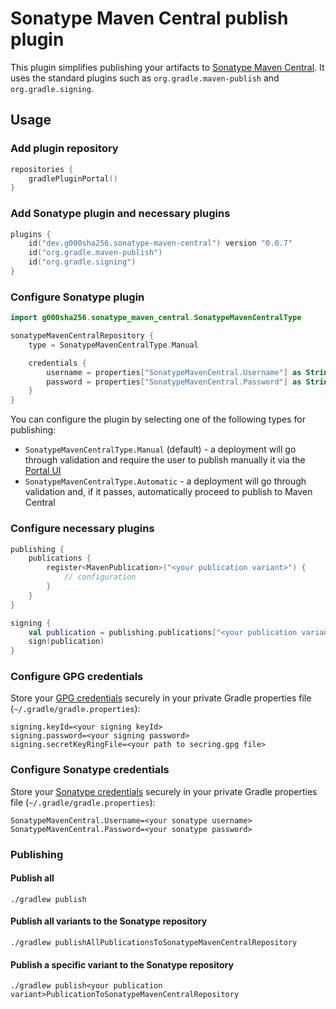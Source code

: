 # Sonatype Maven Central publish plugin

This plugin simplifies publishing your artifacts to [Sonatype Maven Central](https://central.sonatype.org).
It uses the standard plugins such as `org.gradle.maven-publish` and `org.gradle.signing`.

## Usage

### Add plugin repository

```kotlin
repositories {
    gradlePluginPortal()
}
```

### Add Sonatype plugin and necessary plugins

```kotlin
plugins {
    id("dev.g000sha256.sonatype-maven-central") version "0.0.7"
    id("org.gradle.maven-publish")
    id("org.gradle.signing")
}
```

### Configure Sonatype plugin

```kotlin
import g000sha256.sonatype_maven_central.SonatypeMavenCentralType

sonatypeMavenCentralRepository {
    type = SonatypeMavenCentralType.Manual

    credentials {
        username = properties["SonatypeMavenCentral.Username"] as String?
        password = properties["SonatypeMavenCentral.Password"] as String?
    }
}
```

You can configure the plugin by selecting one of the following types for publishing:

- `SonatypeMavenCentralType.Manual` (default) - a deployment will go through validation and require the user to publish manually
  it via the [Portal UI](https://central.sonatype.com/publishing/deployments)
- `SonatypeMavenCentralType.Automatic` - a deployment will go through validation and, if it passes, automatically proceed to
  publish to Maven Central

### Configure necessary plugins

```kotlin
publishing {
    publications {
        register<MavenPublication>("<your publication variant>") {
            // configuration
        }
    }
}

signing {
    val publication = publishing.publications["<your publication variant>"]
    sign(publication)
}
```

### Configure GPG credentials

Store your [GPG credentials](https://central.sonatype.org/publish/requirements/gpg) securely in your private Gradle properties
file (`~/.gradle/gradle.properties`):

```properties
signing.keyId=<your signing keyId>
signing.password=<your signing password>
signing.secretKeyRingFile=<your path to secring.gpg file>
```

### Configure Sonatype credentials

Store your [Sonatype credentials](https://central.sonatype.org/publish/generate-portal-token) securely in your private Gradle
properties file (`~/.gradle/gradle.properties`):

```properties
SonatypeMavenCentral.Username=<your sonatype username>
SonatypeMavenCentral.Password=<your sonatype password>
```

### Publishing

#### Publish all

```shell
./gradlew publish
```

#### Publish all variants to the Sonatype repository

```shell
./gradlew publishAllPublicationsToSonatypeMavenCentralRepository
```

#### Publish a specific variant to the Sonatype repository

```shell
./gradlew publish<your publication variant>PublicationToSonatypeMavenCentralRepository
```